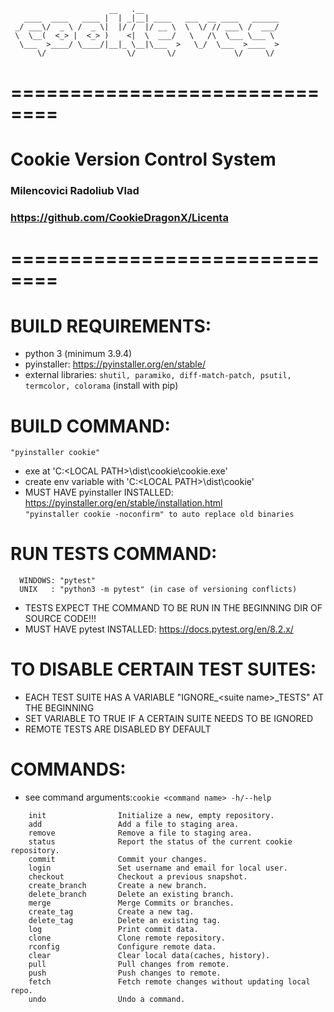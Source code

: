 ```
                      __   .__                              
   ____  ____   ____ |  | _|__| ____   ___  __ ____   ______
 _/ ___\/  _ \ /  _ \|  |/ /  |/ __ \  \  \/ // ___\ /  ___/
 \  \__(  <_> |  <_> )    <|  \  ___/   \   /\  \___ \___ \ 
  \___  >____/ \____/|__|_ \__|\___  >   \_/  \___  >____  >
      \/                  \/       \/             \/     \/ 
```

# ==============================</br>
# Cookie Version Control System</br>
###  Milencovici Radoliub Vlad</br>
### https://github.com/CookieDragonX/Licenta</br>
# ==============================</br>

# BUILD REQUIREMENTS:
- python 3 (minimum 3.9.4)
- pyinstaller: https://pyinstaller.org/en/stable/
- external libraries: ```shutil, paramiko, diff-match-patch, psutil, termcolor, colorama``` (install with pip)

# BUILD COMMAND:
```"pyinstaller cookie"```
  - exe at 'C:\<LOCAL PATH>\dist\cookie\cookie.exe'
  - create env variable with 'C:\<LOCAL PATH>\dist\cookie'
  - MUST HAVE pyinstaller INSTALLED: https://pyinstaller.org/en/stable/installation.html </br>
```"pyinstaller cookie -noconfirm" to auto replace old binaries```</br>


# RUN TESTS COMMAND:
```
  WINDOWS: "pytest"
  UNIX   : "python3 -m pytest" (in case of versioning conflicts)
```
  - TESTS EXPECT THE COMMAND TO BE RUN IN THE BEGINNING DIR OF SOURCE CODE!!!
  - MUST HAVE pytest INSTALLED: https://docs.pytest.org/en/8.2.x/

# TO DISABLE CERTAIN TEST SUITES:</br>
  - EACH TEST SUITE HAS A VARIABLE "IGNORE_\<suite name\>_TESTS" AT THE BEGINNING </br>
  - SET VARIABLE TO TRUE IF A CERTAIN SUITE NEEDS TO BE IGNORED</br>
  - REMOTE TESTS ARE DISABLED BY DEFAULT</br>
  
# COMMANDS:
 - see command arguments:```cookie <command name> -h/--help```

```
    init                Initialize a new, empty repository.
    add                 Add a file to staging area.
    remove              Remove a file to staging area.
    status              Report the status of the current cookie repository.
    commit              Commit your changes.
    login               Set username and email for local user.
    checkout            Checkout a previous snapshot.
    create_branch       Create a new branch.
    delete_branch       Delete an existing branch.
    merge               Merge Commits or branches.
    create_tag          Create a new tag.
    delete_tag          Delete an existing tag.
    log                 Print commit data.
    clone               Clone remote repository.
    rconfig             Configure remote data.
    clear               Clear local data(caches, history).
    pull                Pull changes from remote.
    push                Push changes to remote.
    fetch               Fetch remote changes without updating local repo.
    undo                Undo a command.
```

